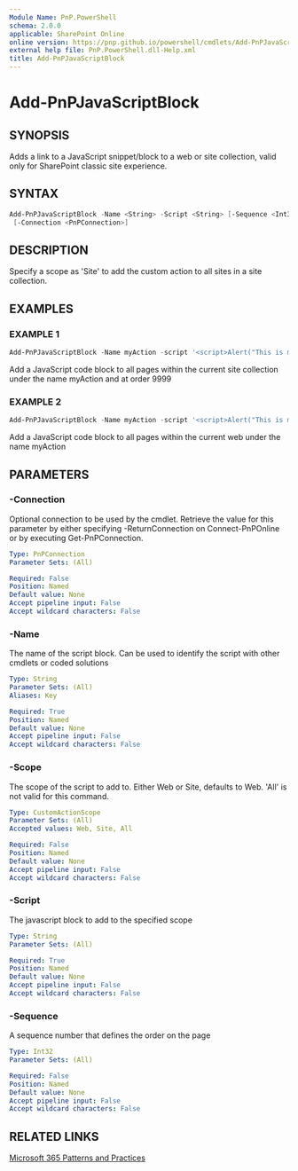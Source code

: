```yaml
---
Module Name: PnP.PowerShell
schema: 2.0.0
applicable: SharePoint Online
online version: https://pnp.github.io/powershell/cmdlets/Add-PnPJavaScriptBlock.html
external help file: PnP.PowerShell.dll-Help.xml
title: Add-PnPJavaScriptBlock
---
```

  
# Add-PnPJavaScriptBlock

## SYNOPSIS
Adds a link to a JavaScript snippet/block to a web or site collection, valid only for SharePoint classic site experience.

## SYNTAX

```powershell
Add-PnPJavaScriptBlock -Name <String> -Script <String> [-Sequence <Int32>] [-Scope <CustomActionScope>]
 [-Connection <PnPConnection>] 
```

## DESCRIPTION
Specify a scope as 'Site' to add the custom action to all sites in a site collection.

## EXAMPLES

### EXAMPLE 1
```powershell
Add-PnPJavaScriptBlock -Name myAction -script '<script>Alert("This is my Script block");</script>' -Sequence 9999 -Scope Site
```

Add a JavaScript code block  to all pages within the current site collection under the name myAction and at order 9999

### EXAMPLE 2
```powershell
Add-PnPJavaScriptBlock -Name myAction -script '<script>Alert("This is my Script block");</script>'
```

Add a JavaScript code block  to all pages within the current web under the name myAction

## PARAMETERS

### -Connection
Optional connection to be used by the cmdlet. Retrieve the value for this parameter by either specifying -ReturnConnection on Connect-PnPOnline or by executing Get-PnPConnection.

```yaml
Type: PnPConnection
Parameter Sets: (All)

Required: False
Position: Named
Default value: None
Accept pipeline input: False
Accept wildcard characters: False
```

### -Name
The name of the script block. Can be used to identify the script with other cmdlets or coded solutions

```yaml
Type: String
Parameter Sets: (All)
Aliases: Key

Required: True
Position: Named
Default value: None
Accept pipeline input: False
Accept wildcard characters: False
```

### -Scope
The scope of the script to add to. Either Web or Site, defaults to Web. 'All' is not valid for this command.

```yaml
Type: CustomActionScope
Parameter Sets: (All)
Accepted values: Web, Site, All

Required: False
Position: Named
Default value: None
Accept pipeline input: False
Accept wildcard characters: False
```

### -Script
The javascript block to add to the specified scope

```yaml
Type: String
Parameter Sets: (All)

Required: True
Position: Named
Default value: None
Accept pipeline input: False
Accept wildcard characters: False
```

### -Sequence
A sequence number that defines the order on the page

```yaml
Type: Int32
Parameter Sets: (All)

Required: False
Position: Named
Default value: None
Accept pipeline input: False
Accept wildcard characters: False
```



## RELATED LINKS

[Microsoft 365 Patterns and Practices](https://aka.ms/m365pnp)


